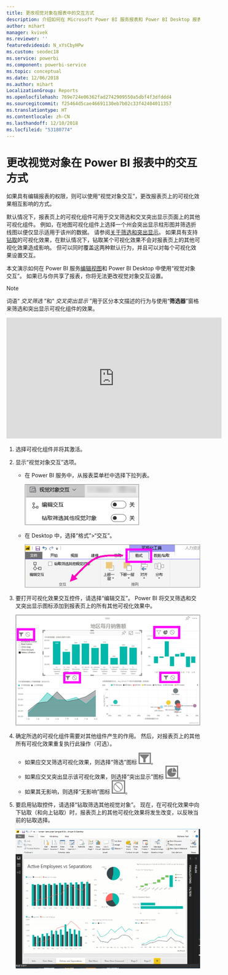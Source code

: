 ```yaml
---
title: 更改视觉对象在报表中的交互方式
description: 介绍如何在 Microsoft Power BI 服务报表和 Power BI Desktop 报表中设置视觉对象交互的文档。
author: mihart
manager: kvivek
ms.reviewer: ''
featuredvideoid: N_xYsCbyHPw
ms.custom: seodec18
ms.service: powerbi
ms.component: powerbi-service
ms.topic: conceptual
ms.date: 12/06/2018
ms.author: mihart
LocalizationGroup: Reports
ms.openlocfilehash: 769e724e06362fad2742909550a5dbf4f3dfddd4
ms.sourcegitcommit: f25464d5cae46691130eb7b02c33f42404011357
ms.translationtype: HT
ms.contentlocale: zh-CN
ms.lasthandoff: 12/10/2018
ms.locfileid: "53180774"
---
```

# <a name="change-how-visuals-interact-in-a-power-bi-report"></a>更改视觉对象在 Power BI 报表中的交互方式
如果具有编辑报表的权限，则可以使用“视觉对象交互”，更改报表页上的可视化效果相互影响的方式。 

默认情况下，报表页上的可视化组件可用于交叉筛选和交叉突出显示页面上的其他可视化组件。
例如，在地图可视化组件上选择一个州会突出显示柱形图并筛选折线图以便仅显示适用于该州的数据。
请参阅[关于筛选和突出显示](power-bi-reports-filters-and-highlighting.md)。 如果具有支持[钻取](consumer/end-user-drill.md)的可视化效果，在默认情况下，钻取某个可视化效果不会对报表页上的其他可视化效果造成影响。 但可以同时覆盖这两种默认行为，并且可以对每个可视化效果设置交互。

本文演示如何在 Power BI 服务[编辑视图](service-interact-with-a-report-in-editing-view.md)和 Power BI Desktop 中使用“视觉对象交互”。 如果已与你共享了报表，你将无法更改视觉对象交互设置。

> [!NOTE]
> 词语“ *交叉筛选* ”和“ *交叉突出显示* ”用于区分本文描述的行为与使用“**筛选器**”窗格来筛选和突出显示可视化组件的效果。  
> 
> 

<iframe width="560" height="315" src="https://www.youtube.com/embed/N_xYsCbyHPw?list=PL1N57mwBHtN0JFoKSR0n-tBkUJHeMP2cP" frameborder="0" allowfullscreen></iframe>

1. 选择可视化组件并将其激活。  
2. 显示“视觉对象交互”选项。
    - 在 Power BI 服务中，从报表菜单栏中选择下拉列表。

       ![视觉对象交互下拉列表](media/service-reports-visual-interactions/power-bi-visual-interaction.png)

    - 在 Desktop 中，选择“格式”>“交互”。

        ![依次选择“格式”、“交互”](media/service-reports-visual-interactions/pbi-visual-interaction-desktop.png)

3. 要打开可视化效果交互控件，请选择“编辑交互”。 Power BI 将交叉筛选和交叉突出显示图标添加到报表页上的所有其他可视化效果中。
   
    ![启用视觉对象交互的报表](media/service-reports-visual-interactions/power-bi-icons-on.png)
3. 确定所选的可视化组件需要对其他组件产生的作用。  然后，对报表页上的其他所有可视化效果重复执行此操作（可选）。
   
   * 如果应交叉筛选可视化效果，则选择“筛选”图标 ![筛选图标](media/service-reports-visual-interactions/pbi-filter-icon-outlined.png)。
   * 如果应交叉突出显示该可视化效果，则选择“突出显示”图标 ![突出显示图标](media/service-reports-visual-interactions/pbi-highlight-icon-outlined.png)。
   * 如果其无影响，则选择“无影响”图标 ![无影响图标](media/service-reports-visual-interactions/pbi-noimpact-icon-outlined.png)。

4. 要启用钻取控件，请选择“钻取筛选其他视觉对象”。  现在，在可视化效果中向下钻取（和向上钻取）时，报表页上的其他可视化效果将发生改变，以反映当前的钻取选择。 

   ![启用钻取控件的视频](media/service-reports-visual-interactions/drill2.gif)

